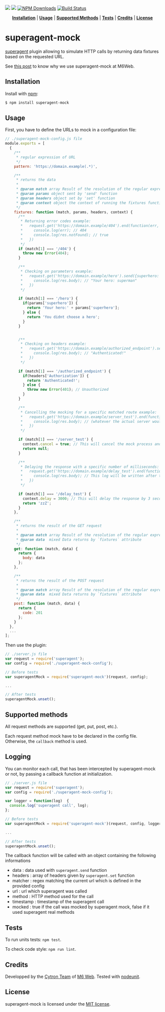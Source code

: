 ![](https://img.shields.io/badge/License-MIT-00CCFF.svg?style=flat-square)
![](https://img.shields.io/badge/superagent--mock-JS-FF0066.svg?style=flat-square)
[![NPM Downloads](http://img.shields.io/npm/dm/superagent-mock.svg?style=flat-square)](https://www.npmjs.org/package/superagent-mock)
[![Build Status](http://img.shields.io/travis/M6Web/superagent-mock.svg?style=flat-square)](https://travis-ci.org/M6Web/superagent-mock)

<p align="center">
<b><a href="#installation">Installation</a></b>
|
<b><a href="#usage">Usage</a></b>
|
<b><a href="#supported-methods">Supported Methods</a></b>
|
<b><a href="#tests">Tests</a></b>
|
<b><a href="#credits">Credits</a></b>
|
<b><a href="#license">License</a></b>
</p>

# superagent-mock

[superagent](https://github.com/visionmedia/superagent) plugin allowing to simulate HTTP calls by returning data fixtures based on the requested URL.

See [this post](http://tech.m6web.fr/how-did-we-mock-the-backend-developers.html) to know why we use superagent-mock at M6Web.

## Installation

Install with [npm](http://npmjs.org/):

```sh
$ npm install superagent-mock
```

## Usage

First, you have to define the URLs to mock in a configuration file:

```js
// ./superagent-mock-config.js file
module.exports = [
  {
    /**
     * regular expression of URL
     */
    pattern: 'https://domain.example(.*)',

    /**
     * returns the data
     *
     * @param match array Result of the resolution of the regular expression
     * @param params object sent by 'send' function
     * @param headers object set by 'set' function
     * @param context object the context of running the fixtures function
     */
    fixtures: function (match, params, headers, context) {
      /**
       * Returning error codes example:
       *   request.get('https://domain.example/404').end(function(err, res){
       *     console.log(err); // 404
       *     console.log(res.notFound); // true
       *   })
       */
      if (match[1] === '/404') {
        throw new Error(404);
      }

      /**
       * Checking on parameters example:
       *   request.get('https://domain.example/hero').send({superhero: "superman"}).end(function(err, res){
       *     console.log(res.body); // "Your hero: superman"
       *   })
       */

      if (match[1] === '/hero') {
        if(params['superhero']) {
          return 'Your hero:' + params['superhero'];
        } else {
          return 'You didnt choose a hero';
        }
      }


      /**
       * Checking on headers example:
       *   request.get('https://domain.example/authorized_endpoint').set({Authorization: "9382hfih1834h"}).end(function(err, res){
       *     console.log(res.body); // "Authenticated!"
       *   })
       */

      if (match[1] === '/authorized_endpoint') {
        if(headers['Authorization']) {
          return 'Authenticated!';
        } else {
          throw new Error(401); // Unauthorized
        }
      }

      /**
       * Cancelling the mocking for a specific matched route example:
       *   request.get('https://domain.example/server_test').end(function(err, res){
       *     console.log(res.body); // (whatever the actual server would have returned)
       *   })
       */

      if (match[1] === '/server_test') {
        context.cancel = true; // This will cancel the mock process and continue as usual (unmocked)
        return null;
      }

      /**
       * Delaying the response with a specific number of milliseconds:
       *   request.get('https://domain.example/delay_test').end(function(err, res){
       *     console.log(res.body); // This log will be written after the delay time have passed 
       *   })
       */

      if (match[1] === '/delay_test') {
        context.delay = 3000; // This will delay the response by 3 seconds
        return 'zzZ';
      }
    },

    /**
     * returns the result of the GET request
     *
     * @param match array Result of the resolution of the regular expression
     * @param data  mixed Data returns by `fixtures` attribute
     */
    get: function (match, data) {
      return {
        body: data
      };
    },

    /**
     * returns the result of the POST request
     *
     * @param match array Result of the resolution of the regular expression
     * @param data  mixed Data returns by `fixtures` attribute
     */
    post: function (match, data) {
      return {
        code: 201
      };
    }
  },
  ...
];
```

Then use the plugin:

```js
// ./server.js file
var request = require('superagent');
var config = require('./superagent-mock-config');

// Before tests
var superagentMock = require('superagent-mock')(request, config);

...

// After tests
superagentMock.unset();
```

## Supported methods

All request methods are supported (get, put, post, etc.).

Each request method mock have to be declared in the config file. Otherwise, the `callback` method is used.

## Logging

You can monitor each call, that has been intercepted by superagent-mock or not, by passing a callback function at initialization.

``` js
// ./server.js file
var request = require('superagent');
var config = require('./superagent-mock-config');

var logger = function(log)  {
  console.log('superagent call', log);
};

// Before tests
var superagentMock = require('superagent-mock')(request, config, logger);

...

// After tests
superagentMock.unset();
```

The callback function will be called with an object containing the following informations
 - data : data used with `superagent.send` function
 - headers : array of headers given by `superagent.set` function
 - matcher : regex matching the current url which is defined in the provided config
 - url : url which superagent was called
 - method : HTTP method used for the call
 - timestamp : timestamp of the superagent call
 - mocked : true if the call was mocked by superagent mock, false if it used superagent real methods

## Tests

To run units tests: `npm test`.

To check code style: `npm run lint`.


## Credits

Developped by the [Cytron Team](http://cytron.fr/) of [M6 Web](http://tech.m6web.fr/).
Tested with [nodeunit](https://github.com/caolan/nodeunit).

## License

superagent-mock is licensed under the [MIT license](LICENSE).
